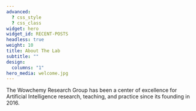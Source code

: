 ```yaml
---
advanced:
  ? css_style
  ? css_class
widget: hero
widget_id: RECENT-POSTS
headless: true
weight: 10
title: About The Lab
subtitle: ""
design:
  columns: "1"
hero_media: welcome.jpg
---
```


The Wowchemy Research Group has been a center of excellence for Artificial Intelligence research, teaching, and practice since its founding in 2016.
